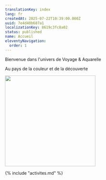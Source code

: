 ```yaml
---
translationKey: index
lang: fr
createdAt: 2025-07-22T10:39:00.000Z
uuid: 7e4d40b687a1
localizationKey: 8619c3fc8a02
status: published
name: Accueil
eleventyNavigation:
  order: 1
---
```

Bienvenue dans l'univers de Voyage & Aquarelle

Au pays de la couleur et de la découverte

<img src="/_images/Balad%27aquarelle-logo-RVB-500px-02.webp" alt="" width="300" style="max-width:300px;" />

{% include "activites.md" %}
